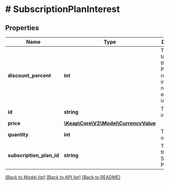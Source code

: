 # # SubscriptionPlanInterest

## Properties

Name | Type | Description | Notes
------------ | ------------- | ------------- | -------------
**discount_percent** | **int** | The percent to discount the product. Percent represented in a whole number, for example 10 is 10% | [optional]
**id** | **string** | The product interest ID | [optional]
**price** | [**\Keap\Core\V2\Model\CurrencyValue**](CurrencyValue.md) |  | [optional]
**quantity** | **int** | The quantity of product. | [optional]
**subscription_plan_id** | **string** | The ID of the Subscription Plan | [optional]

[[Back to Model list]](../../README.md#models) [[Back to API list]](../../README.md#endpoints) [[Back to README]](../../README.md)
